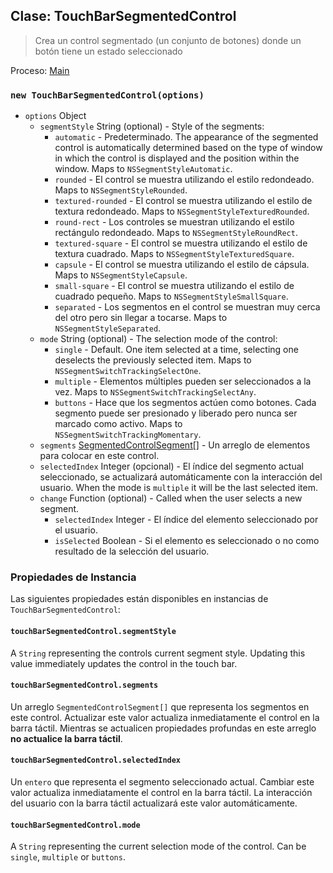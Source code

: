 ## Clase: TouchBarSegmentedControl

> Crea un control segmentado (un conjunto de botones) donde un botón tiene un estado seleccionado

Proceso: [Main](../glossary.md#main-process)

### `new TouchBarSegmentedControl(options)`

* `options` Object
  * `segmentStyle` String (optional) - Style of the segments:
    * `automatic` - Predeterminado. The appearance of the segmented control is automatically determined based on the type of window in which the control is displayed and the position within the window. Maps to `NSSegmentStyleAutomatic`.
    * `rounded` - El control se muestra utilizando el estilo redondeado. Maps to `NSSegmentStyleRounded`.
    * `textured-rounded` - El control se muestra utilizando el estilo de textura redondeado. Maps to `NSSegmentStyleTexturedRounded`.
    * `round-rect` - Los controles se muestran utilizando el estilo rectángulo redondeado. Maps to `NSSegmentStyleRoundRect`.
    * `textured-square` - El control se muestra utilizando el estilo de textura cuadrado. Maps to `NSSegmentStyleTexturedSquare`.
    * `capsule` - El control se muestra utilizando el estilo de cápsula. Maps to `NSSegmentStyleCapsule`.
    * `small-square` - El control se muestra utilizando el estilo de cuadrado pequeño. Maps to `NSSegmentStyleSmallSquare`.
    * `separated` - Los segmentos en el control se muestran muy cerca del otro pero sin llegar a tocarse. Maps to `NSSegmentStyleSeparated`.
  * `mode` String (optional) - The selection mode of the control:
    * `single` - Default. One item selected at a time, selecting one deselects the previously selected item. Maps to `NSSegmentSwitchTrackingSelectOne`.
    * `multiple` - Elementos múltiples pueden ser seleccionados a la vez. Maps to `NSSegmentSwitchTrackingSelectAny`.
    * `buttons` - Hace que los segmentos actúen como botones. Cada segmento puede ser presionado y liberado pero nunca ser marcado como activo. Maps to `NSSegmentSwitchTrackingMomentary`.
  * `segments` [SegmentedControlSegment[]](structures/segmented-control-segment.md) - Un arreglo de elementos para colocar en este control.
  * `selectedIndex` Integer (opcional) - El índice del segmento actual seleccionado, se actualizará automáticamente con la interacción del usuario. When the mode is `multiple` it will be the last selected item.
  * `change` Function (optional) - Called when the user selects a new segment.
    * `selectedIndex` Integer - El índice del elemento seleccionado por el usuario.
    * `isSelected` Boolean - Si el elemento es seleccionado o no como resultado de la selección del usuario.

### Propiedades de Instancia

Las siguientes propiedades están disponibles en instancias de `TouchBarSegmentedControl`:

#### `touchBarSegmentedControl.segmentStyle`

A `String` representing the controls current segment style. Updating this value immediately updates the control in the touch bar.

#### `touchBarSegmentedControl.segments`

Un arreglo `SegmentedControlSegment[]` que representa los segmentos en este control. Actualizar este valor actualiza inmediatamente el control en la barra táctil. Mientras se actualicen propiedades profundas en este arreglo **no actualice la barra táctil**.

#### `touchBarSegmentedControl.selectedIndex`

Un `entero` que representa el segmento seleccionado actual. Cambiar este valor actualiza inmediatamente el control en la barra táctil. La interacción del usuario con la barra táctil actualizará este valor automáticamente.

#### `touchBarSegmentedControl.mode`

A `String` representing the current selection mode of the control.  Can be `single`, `multiple` or `buttons`.
